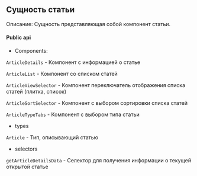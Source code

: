 ## Сущность статьи

Описание: 
Сущность представляющая собой компонент статьи.


#### Public api

- Components:

`ArticleDetails` - Компонент с информацией о статье

`ArticleList` - Компонент со списком статей

`ArticleViewSelector` - Компонент переключатель отображения списка статей (плитка, список)

`ArticleSortSelector` - Компонент с выбором сортировки списка статей

`ArticleTypeTabs` - Компонент с выбором типа статьи

- types

`Article` - Тип, описывающий статью

- selectors

`getArticleDetailsData` - Селектор для получения информации о текущей открытой статье 